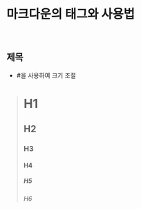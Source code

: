 # 마크다운의 태그와 사용법

<br>

## 제목

+ #을 사용하여 크기 조절

> # H1
> ## H2
> ### H3
> #### H4
> ##### H5
> ###### H6

